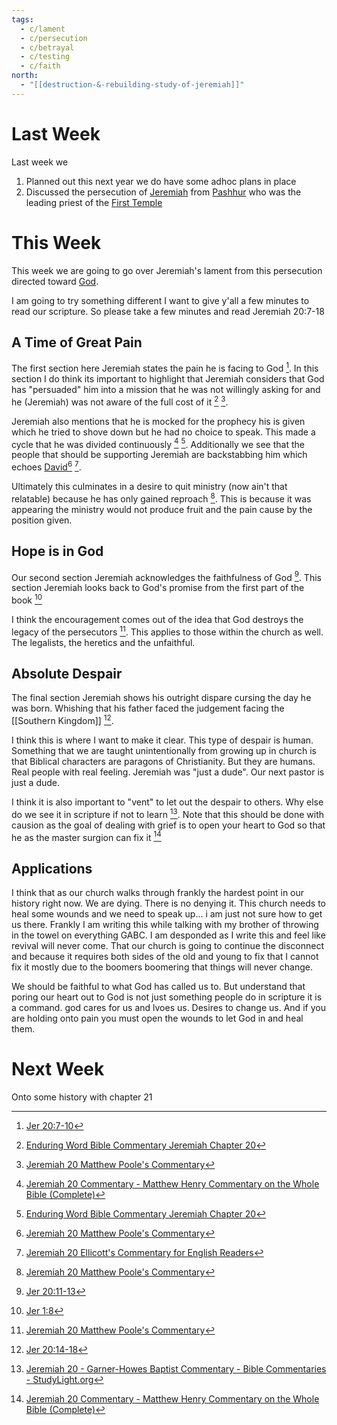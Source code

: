 ```yaml
---
tags:
  - c/lament
  - c/persecution
  - c/betrayal
  - c/testing
  - c/faith
north:
  - "[[destruction-&-rebuilding-study-of-jeremiah]]"
---
```

[^garner-howes]: [Jeremiah 20 - Garner-Howes Baptist Commentary - Bible Commentaries - StudyLight.org](https://www.studylight.org/commentaries/eng/ghb/jeremiah-20.html)
[^matthew-poole]: [Jeremiah 20 Matthew Poole's Commentary](https://biblehub.com/commentaries/poole/jeremiah/20.htm)
[^ellicott]: [Jeremiah 20 Ellicott's Commentary for English Readers](https://biblehub.com/commentaries/ellicott/jeremiah/20.htm)
[^matthew-henry]: [Jeremiah 20 Commentary - Matthew Henry Commentary on the Whole Bible (Complete)](https://www.biblestudytools.com/commentaries/matthew-henry-complete/jeremiah/20.html)
[^enduring-word]: [Enduring Word Bible Commentary Jeremiah Chapter 20](https://enduringword.com/bible-commentary/jeremiah-20/)
[^john-calvin]: [Jeremiah 20 Calvin's Commentaries](https://biblehub.com/commentaries/calvin/jeremiah/18.htm)

# Last Week
Last week we

1. Planned out this next year we do have some adhoc plans in place 
2. Discussed the persecution of [Jeremiah](p-jeremiah.md) from [Pashhur](%F0%9F%A7%91Pashhur%20son%20of%20Immer.md) who was the leading priest of the [First Temple](First%20Temple.md)

# This Week
This week we are going to go over Jeremiah's lament from this persecution directed toward [God](God.md). 

I am going to try something different I want to give y'all a few minutes to read our scripture. So please take a few minutes and read Jeremiah 20:7-18

## A Time of Great Pain
The first section here Jeremiah states the pain he is facing to God [^1].
In this section I do think its important to highlight that Jeremiah considers that God has "persuaded" him into a mission that he was not willingly asking for and he (Jeremiah) was not aware of the full cost of it [^enduring-word] [^matthew-poole]. 

Jeremiah also mentions that he is mocked for the prophecy his is given which he tried to shove down but he had no choice to speak. This made a cycle that he was divided continuously [^matthew-henry] [^enduring-word]. Additionally we see that the people that should be supporting Jeremiah are backstabbing him which echoes [David](%F0%9F%A7%91David.md)[^matthew-poole] [^ellicott].

Ultimately this culminates in a desire to quit ministry (now ain't that relatable) because he has only gained reproach [^matthew-poole]. This is because it was appearing the ministry would not produce fruit and the pain cause by the position given.

## Hope is in God
Our second section Jeremiah acknowledges the faithfulness of God [^2]. This section Jeremiah looks back to God's promise from the first part of the book [^5]

I think the encouragement comes out of the idea that God destroys the legacy of the persecutors [^matthew-poole]. This applies to those within the church as well. The legalists, the heretics and the unfaithful.

## Absolute Despair
The final section Jeremiah shows his outright dispare cursing the day he was born. Whishing that his father faced the judgement facing the [[Southern Kingdom]] [^3].

I think this is where I want to make it clear. This type of despair is human. Something that we are taught unintentionally from growing up in church is that Biblical characters are paragons of Christianity. But they are humans. Real people with real feeling. Jeremiah was "just a dude". Our next pastor is just a dude. 

I think it is also important to "vent" to let out the despair to others. Why else do we see it in scripture if not to learn [^garner-howes]. Note that this should be done with causion as the goal of dealing with grief is to open your heart to God so that he as the master surgion can fix it [^matthew-henry]


## Applications
I think that as our church walks through frankly the hardest point in our history right now. We are dying. There is no denying it. This church needs to heal some wounds and we need to speak up... i am just not sure how to get us there. Frankly I am writing this while talking with my brother of throwing in the towel on everything GABC. I am desponded as I write this and feel like revival will never come. That our church is going to continue the disconnect and because it requires both sides of the old and young to fix that I cannot fix it mostly due to the boomers boomering that things will never change.


We should be faithful to what God has called us to. But understand that poring our heart out to God is not just something people do in scripture it is a command. god cares for us and lvoes us. Desires to change us. And if you are holding onto pain you must open the wounds to let God in and heal them.

# Next Week
Onto some history with chapter 21


[^1]: [Jer 20:7-10](Jer%2020.md)
[^2]: [Jer 20:11-13](Jer%2020.md)
[^3]: [Jer 20:14-18](Jer%2020.md)
[^5]: [Jer 1:8](Jer%201.md)
